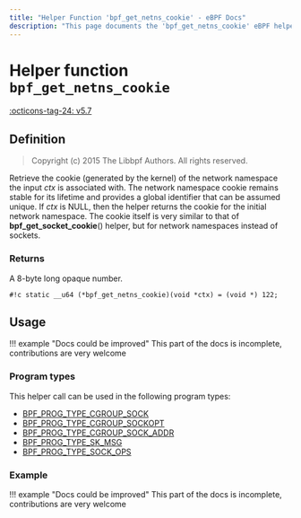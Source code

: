 ```yaml
---
title: "Helper Function 'bpf_get_netns_cookie' - eBPF Docs"
description: "This page documents the 'bpf_get_netns_cookie' eBPF helper function, including its defintion, usage, program types that can use it, and examples."
---
```

# Helper function `bpf_get_netns_cookie`

<!-- [FEATURE_TAG](bpf_get_netns_cookie) -->
[:octicons-tag-24: v5.7](https://github.com/torvalds/linux/commit/f318903c0bf42448b4c884732df2bbb0ef7a2284)
<!-- [/FEATURE_TAG] -->

## Definition

> Copyright (c) 2015 The Libbpf Authors. All rights reserved.


<!-- [HELPER_FUNC_DEF] -->
Retrieve the cookie (generated by the kernel) of the network namespace the input _ctx_ is associated with. The network namespace cookie remains stable for its lifetime and provides a global identifier that can be assumed unique. If _ctx_ is NULL, then the helper returns the cookie for the initial network namespace. The cookie itself is very similar to that of **bpf_get_socket_cookie**() helper, but for network namespaces instead of sockets.

### Returns

A 8-byte long opaque number.

`#!c static __u64 (*bpf_get_netns_cookie)(void *ctx) = (void *) 122;`
<!-- [/HELPER_FUNC_DEF] -->

## Usage

!!! example "Docs could be improved"
    This part of the docs is incomplete, contributions are very welcome

### Program types

This helper call can be used in the following program types:

<!-- DO NOT EDIT MANUALLY -->
<!-- [HELPER_FUNC_PROG_REF] -->
 * [BPF_PROG_TYPE_CGROUP_SOCK](../program-type/BPF_PROG_TYPE_CGROUP_SOCK.md)
 * [BPF_PROG_TYPE_CGROUP_SOCKOPT](../program-type/BPF_PROG_TYPE_CGROUP_SOCKOPT.md)
 * [BPF_PROG_TYPE_CGROUP_SOCK_ADDR](../program-type/BPF_PROG_TYPE_CGROUP_SOCK_ADDR.md)
 * [BPF_PROG_TYPE_SK_MSG](../program-type/BPF_PROG_TYPE_SK_MSG.md)
 * [BPF_PROG_TYPE_SOCK_OPS](../program-type/BPF_PROG_TYPE_SOCK_OPS.md)
<!-- [/HELPER_FUNC_PROG_REF] -->

### Example

!!! example "Docs could be improved"
    This part of the docs is incomplete, contributions are very welcome
